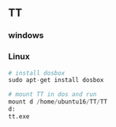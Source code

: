 ## TT

### windows



### Linux

```python
# install dosbox
sudo apt-get install dosbox

# mount TT in dos and run
mount d /home/ubuntu16/TT/TT
d:
tt.exe
```



